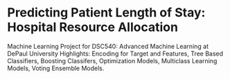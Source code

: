 # Predicting Patient Length of Stay: Hospital Resource Allocation
Machine Learning Project for DSC540: Advanced Machine Learning at DePaul University
Highlights: Encoding for Target and Features, Tree Based Classifiers, Boosting Classifers, Optimization Models, Multiclass Learning Models, Voting Ensemble Models.
